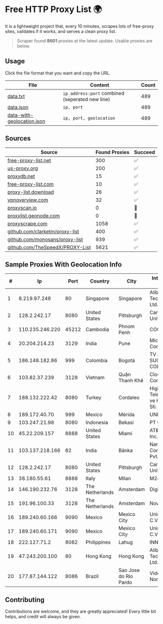 
# Free HTTP Proxy List 🌍

It is a lightweight project that, every 10 minutes, scrapes lots of free-proxy sites, validates if it works, and serves a clean proxy list.


> Scraper found **8601** proxies at the latest update. Usable proxies are below.

## Usage

Click the file format that you want and copy the URL.


|File|Content|Count|
|----|-------|-----|
|[data.txt](https://raw.githubusercontent.com/themiralay/Proxy-List-World/master/data.txt)|`ip_address:port` combined (seperated new line)|489|
|[data.json](https://raw.githubusercontent.com/themiralay/Proxy-List-World/master/data.json)|`ip, port`|489|
|[data-with-geolocation.json](https://raw.githubusercontent.com/themiralay/Proxy-List-World/master/data-with-geolocation.json)|`ip, port, geolocation`|489|

## Sources

|Source|Found Proxies|Succeed|
|------|-------------|-------|
|[free-proxy-list.net](https://free-proxy-list.net)|300|✅|
|[us-proxy.org](https://www.us-proxy.org)|200|✅|
|[proxydb.net](http://proxydb.net)|15|✅|
|[free-proxy-list.com](https://free-proxy-list.com/?page=&port=&type%5B%5D=http&type%5B%5D=https&up_time=0&search=Search)|10|✅|
|[proxy-list.download](https://www.proxy-list.download/HTTP)|26|✅|
|[vpnoverview.com](https://vpnoverview.com/privacy/anonymous-browsing/free-proxy-servers)|32|✅|
|[proxyscan.io](https://www.proxyscan.io)|0|🚫|
|[proxylist.geonode.com](https://proxylist.geonode.com/api/proxy-list?limit=300&page=1&sort_by=lastChecked&sort_type=desc&protocols=http,https)|0|🚫|
|[proxyscrape.com](https://api.proxyscrape.com/v2/?request=displayproxies&protocol=http&timeout=10000&country=all&ssl=all&anonymity=all)|1058|✅|
|[github.com/clarketm/proxy-list](https://raw.githubusercontent.com/clarketm/proxy-list/master/proxy-list-raw.txt)|400|✅|
|[github.com/monosans/proxy-list](https://raw.githubusercontent.com/monosans/proxy-list/main/proxies/http.txt)|939|✅|
|[github.com/TheSpeedX/PROXY-List](https://raw.githubusercontent.com/TheSpeedX/PROXY-List/master/http.txt)|5621|✅|


## Sample Proxies With Geolocation Info

|#|Ip|Port|Country|City|Internet Service Provider|
|-|--|----|-------|----|-------------------------|
|1|8.219.97.248|80|Singapore|Singapore|Alibaba (US) Technology Co., Ltd.|
|2|128.2.242.17|8080|United States|Pittsburgh|Carnegie Mellon University|
|3|110.235.246.220|45212|Cambodia|Phnom Penh|COGETEL Co|
|4|20.204.214.23|3129|India|Pune|Microsoft Corporation|
|5|186.148.182.86|999|Colombia|Bogotá|TV AZTECA SUCURSAL COLOMBIA|
|6|103.82.37.239|3128|Vietnam|Quận Thanh Khê|Cloudfly Corporation|
|7|188.132.222.42|8080|Turkey|Cordaleo|High Speed Telekomunikasyon ve Hab. Hiz. Ltd. Sti.|
|8|189.172.40.70|999|Mexico|Mérida|UNINET|
|9|103.247.21.98|8080|Indonesia|Bekasi|PT wifian Solution|
|10|45.22.209.157|8888|United States|Miami|AT&T Services, Inc.|
|11|103.137.218.166|82|India|Bānka|Nandbalaji Connecting Zone Pvt. Ltd|
|12|128.2.242.17|8080|United States|Pittsburgh|Carnegie Mellon University|
|13|38.180.55.61|8888|Italy|Milan|M247 Europe SRL|
|14|146.190.232.76|3128|The Netherlands|Amsterdam|DigitalOcean, LLC|
|15|191.96.100.33|3128|The Netherlands|Amsterdam|NovoServe B.V.|
|16|189.240.60.166|9090|Mexico|Mexico City|Uninet S.A. de C.V.|
|17|189.240.60.171|9090|Mexico|Mexico City|Uninet S.A. de C.V.|
|18|222.127.71.2|8082|Philippines|Lahug|INNOVE|
|19|47.243.200.100|80|Hong Kong|Hong Kong|Alibaba (US) Technology Co., Ltd.|
|20|177.87.144.122|8086|Brazil|Sao Jose do Rio Pardo|Videomar Rede Nordeste S/A|



## Contributing

Contributions are welcome, and they are greatly appreciated! Every
little bit helps, and credit will always be given.

